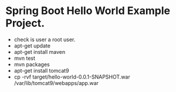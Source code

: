 # Spring Boot Hello World Example Project.


- check is user a root user.
- apt-get update
- apt-get install maven
- mvn test
- mvn packages
- apt-get install tomcat9
- cp -rvf target/hello-world-0.0.1-SNAPSHOT.war /var/lib/tomcat9/webapps/app.war   
